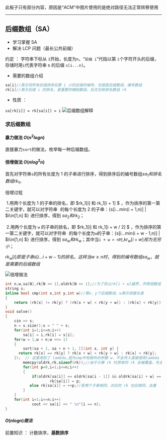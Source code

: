 此板子只有部分内容，原因是“ACM”中图片使用的是绝对路径无法正常转移使用

---

## 后缀数组（SA）    

- 学习掌握 SA
- 解决 LCP 问题（最长公共前缀）

约定 ： 字符串下标从 `1`开始，长度为`n`，“`后缀 i`”代指以第 `i`个字符开头的后缀，存储时用`i`代表字符串 s 的后缀 `s[i...n]`。

- 需要的数组介绍

```cpp
sa[i]//表示将所有后缀排序后第 i 小的后缀的编号，也就是后缀数组，编号数组
rk[i]//表示后缀 i 的排名，是重要的辅助数组，后文也称排名数组 rk
```
- 性质 ：

`sa[rk[i]] = rk[sa[i]] = i`
![后缀数组解释](.\images\后缀数组解释.png)

### 求后缀数组

#### 暴力做法    $O(n^2logn)$

直接暴力`sort`的做法，枚举每一种后缀数组。

#### 倍增做法     $O(nlog^2n)$

首先对字符串`s`的所有长度为 1 的子串进行排序，得到排序后的编号数组$sa_1 和排名数组 rk_1$。

倍增过程

​	1.用两个长度为 1 的子串的排名，即 $rk_1[i] 和 rk_1[i + 1] $ ，作为排序的第一第二关键字，就可以对字符串 ![s](data:image/gif;base64,R0lGODlhAQABAIAAAAAAAP///yH5BAEAAAAALAAAAAABAAEAAAIBRAA7) 的每个长度为 2 的子串：{s[i...min(i + 1,n)] | $i\in[1,n] $}![\{s[i\dots \min(i+1, n)]\ |\ i \in [1,\ n]\}](data:image/gif;base64,R0lGODlhAQABAIAAAAAAAP///yH5BAEAAAAALAAAAAABAAEAAAIBRAA7) 进行排序，得到 $sa_2 和 rk_2$；

​	2.用两个长度为 `w` 的子串的排名，即 $rk_1[i] 和 rk_1[i + w / 2] $ ，作为排序的第一第二关键字，就可以对字符串 ![s](data:image/gif;base64,R0lGODlhAQABAIAAAAAAAP///yH5BAEAAAAALAAAAAABAAEAAAIBRAA7) 的每个长度为`w`的子串：{s[i...min(i + w - 1,n)] | $i\in[1,n] $}![\{s[i\dots \min(i+1, n)]\ |\ i \in [1,\ n]\}](data:image/gif;base64,R0lGODlhAQABAIAAAAAAAP///yH5BAEAAAAALAAAAAABAAEAAAIBRAA7) 进行排序，得到 $sa_w 和 rk_w$；其中当`i + w > n时`,$kr_w[i + w]视为无穷小$；

   $rk_w[i]即是子串s[i...i+w-1]的排名，这样当 w\geqslant n时，得到的编号数组sa_w，就是需要的后缀数组$

![倍增做法](.\Images/后缀数组倍增算法.png)

```cpp
int n,w,sa[N],rk[N << 1],oldrk[N << 1];//为了防止rk[i + w]越界，开两倍数组
string s;
inline bool cmp(int x,int y,int w)//第x，y个后缀数组，w表示拼接长度
{
    return (rk[x] != rk[y] ? (rk[x + w] < rk[y + w]) : (rk[x] < rk[y]));
}
void solve()
{
    cin >> s;
    n = s.size();s = " " + s;
    for(int i=1;i<=n;i++)
        sa[i] = i,rk[i] = s[i];
    for(w = 1,w < n;w <<= 1)
    {
        sort(sa + 1, sa + n + 1, [](int x, int y) {
      return rk[x] == rk[y] ? rk[x + w] < rk[y + w] : rk[x] < rk[y];
    });  // 这里用到了 lambda,因为cmp中有额外的参数 w，不会传入直接使用lambda
        memcpy(oldrk,rk,sizeof(rk));//由于计算 rk 时原来的 rk 会被覆盖，先复制
        for(int p=0,i=1;i<=n;i++)
        {
            if(oldrk[sa[i]] == oldrk[sa[i - 1]] && oldrk[sa[i] + w] == oldrk[sa[i - 1] + w])
                	rk[sa[i]] = p;
           else rk[sa[i]] = ++p;//若两个子串相同，对应的 rk 也应相同，去重
        }
    }
    for(int i=1;i<=n;i++)
        	cout << sa[i] << " \n"[i == n];
}

```

#### $O(nlogn) 做法$

前置知识 ： 计数排序，**基数排序**





